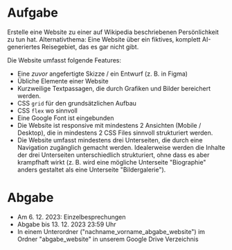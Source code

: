 # Aufgabe

Erstelle eine Website zu einer auf Wikipedia beschriebenen Persönlichkeit zu tun hat. Alternativthema: Eine Website über ein fiktives, komplett AI-generiertes Reisegebiet, das es gar nicht gibt.

Die Website umfasst folgende Features:

- Eine *zuvor* angefertigte Skizze / ein Entwurf (z. B. in Figma)
- Übliche Elemente einer Website
- Kurzweilige Textpassagen, die durch Grafiken und Bilder bereichert werden.
- CSS `grid` für den grundsätzlichen Aufbau
- CSS `flex` wo sinnvoll
- Eine Google Font ist eingebunden
- Die Website ist responsive mit mindestens 2 Ansichten (Mobile / Desktop), die in mindestens 2 CSS Files sinnvoll strukturiert werden.
- Die Website umfasst mindestens drei Unterseiten, die durch eine Navigation zugänglich gemacht werden. Idealerweise werden die Inhalte der drei Unterseiten unterschiedlich strukturiert, ohne dass es aber krampfhaft wirkt (z. B. wird eine mögliche Unterseite "Biographie" anders gestaltet als eine Unterseite "Bildergalerie").

# Abgabe

- Am 6. 12. 2023: Einzelbesprechungen
- Abgabe bis 13. 12. 2023 23:59 Uhr
- In einem Unterordner ("nachname_vorname_abgabe_website") im Ordner "abgabe_website" in unserem Google Drive Verzeichnis